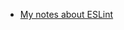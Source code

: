 - [My notes about ESLint](https://www.notion.so/gusgalote/Configuring-ESLint-in-a-Vanilla-React-TS-project-f2d9bd1b203c49688ea3c47383406f32#7d795793ed024c5193609ef5bb2fe170)
